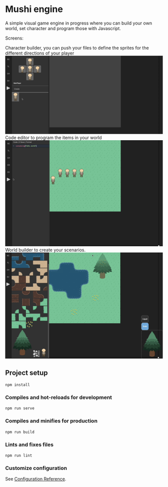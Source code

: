 # Mushi engine

A simple visual game engine in progress where you can build your own world, set character and program those with Javascript.

Screens:

Character builder, you can push your files to define the sprites for the different directions of your player
![Image 1](./screens/1.png)
Code editor to program the items in your world
![Image 1](./screens/2.png)
World builder to create your scenarios.
![Image 1](./screens/3.png)


## Project setup
```
npm install
```

### Compiles and hot-reloads for development
```
npm run serve
```

### Compiles and minifies for production
```
npm run build
```

### Lints and fixes files
```
npm run lint
```

### Customize configuration
See [Configuration Reference](https://cli.vuejs.org/config/).
